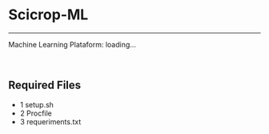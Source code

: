 # Scicrop-ML
<hr>

Machine Learning Plataform: loading...


<br>

## Required Files 
* 1 setup.sh
* 2 Procfile
* 3 requeriments.txt
